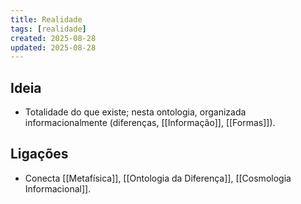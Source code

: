 ```yaml
---
title: Realidade
tags: [realidade]
created: 2025-08-28
updated: 2025-08-28
---
```


## Ideia
- Totalidade do que existe; nesta ontologia, organizada informacionalmente (diferenças, [[Informação]], [[Formas]]).

## Ligações
- Conecta [[Metafísica]], [[Ontologia da Diferença]], [[Cosmologia Informacional]].
